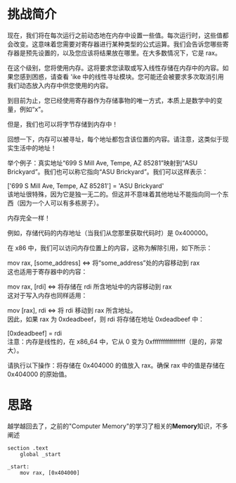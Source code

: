 # 挑战简介
现在，我们将在每次运行之前动态地在内存中设置一些值。每次运行时，这些值都会改变。这意味着您需要对寄存器进行某种类型的公式运算。我们会告诉您哪些寄存器是预先设置的，以及您应该将结果放在哪里。在大多数情况下，它是 rax。

在这个级别，您将使用内存。这将要求您读取或写入线性存储在内存中的内容。如果您感到困惑，请查看 'ike 中的线性寻址模块。您可能还会被要求多次取消引用我们动态放入内存中供您使用的内容。

到目前为止，您已经使用寄存器作为存储事物的唯一方式，本质上是数学中的变量，例如“x”。

但是，我们也可以将字节存储到内存中！

回想一下，内存可以被寻址，每个地址都包含该位置的内容。请注意，这类似于现实生活中的地址！

举个例子：真实地址“699 S Mill Ave, Tempe, AZ 85281”映射到“ASU Brickyard”。我们也可以称它指向“ASU Brickyard”。我们可以这样表示：

['699 S Mill Ave, Tempe, AZ 85281'] = 'ASU Brickyard'  
该地址很特殊，因为它是独一无二的。但这并不意味着其他地址不能指向同一个东西（因为一个人可以有多栋房子）。  

内存完全一样！

例如，存储代码的内存地址（当我们从您那里获取代码时）是 0x400000。

在 x86 中，我们可以访问内存位置上的内容，这称为解除引用，如下所示：

mov rax, [some_address] <=> 将“some_address”处的内容移动到 rax  
这也适用于寄存器中的内容：

mov rax, [rdi] <=> 将存储在 rdi 所含地址中的内容移动到 rax  
这对于写入内存也同样适用：

mov [rax], rdi <=> 将 rdi 移动到 rax 所含地址。  
因此，如果 rax 为 0xdeadbeef，则 rdi 将存储在地址 0xdeadbeef 中：

[0xdeadbeef] = rdi  
注意：内存是线性的，在 x86_64 中，它从 0 变为 0xffffffffffffffff（是的，非常大）。

请执行以下操作：将存储在 0x404000 的值放入 rax。确保 rax 中的值是存储在 0x404000 的原始值。

# 思路
越学越回去了，之前的"Computer Memory"的学习了相关的**Memory**知识，不多阐述
```
section .text
    global _start

_start:
    mov rax, [0x404000]
```
